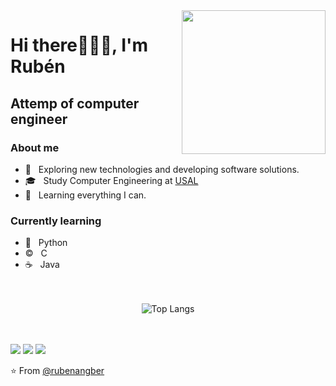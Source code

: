 <img align='right' src="https://media.giphy.com/media/M9gbBd9nbDrOTu1Mqx/giphy.gif" width="230">

# Hi there🧜🏼‍♂️, I'm Rubén
## Attemp of computer engineer

### About me
- 🤔 &nbsp; Exploring new technologies and developing software solutions.
- 🎓 &nbsp; Study Computer Engineering at [USAL](https://usal.es/ "Título opcional del enlace") 
- 🌱 &nbsp; Learning everything I can.

### Currently learning
- 🐍 &nbsp; Python
- ©️ &nbsp; C
- ☕ &nbsp; Java

<br>
<br>

<div align="center">
    <img src="https://github-readme-stats.vercel.app/api/top-langs/?username=rubenangber&show_icons=true" alt="Top Langs">
</div>

<br>
<br>

[![](https://img.shields.io/badge/Linkedin-Rubén-0e76a8)](https://www.linkedin.com/in/rub%C3%A9n-angoso-berrocal-0ab468278/)
[![](https://img.shields.io/badge/Gmail-rubenangber%40gmail.com-db4a39)](mailto:rubenangber@gmail.com)
[![](https://img.shields.io/badge/Twitter-rubenangber-00acee)](https://twitter.com/RubiGrowl)
  
⭐️ From [@rubenangber](https://github.com/rubenangber)
